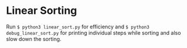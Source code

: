 # Linear Sorting

Run `$ python3 linear_sort.py` for efficiency and `$ python3 debug_linear_sort.py` for printing individual steps while sorting and also slow down the sorting.
